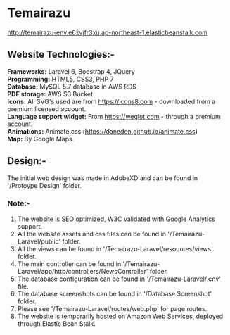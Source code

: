 # Temairazu
http://temairazu-env.e6zvjfr3xu.ap-northeast-1.elasticbeanstalk.com

## Website Technologies:-
 **Frameworks:** Laravel 6, Boostrap 4, JQuery\
 **Programming:** HTML5, CSS3, PHP 7\
 **Database:** MySQL 5.7 database in AWS RDS\
 **PDF storage:** AWS S3 Bucket\
 **Icons:** All SVG's used are from https://icons8.com - downloaded from a premium licensed account.\
 **Language support widget:** From https://weglot.com - through a premium account.\
 **Animations:** Animate.css (https://daneden.github.io/animate.css) \
 **Map:** By Google Maps.
 
 ## Design:-
 The initial web design was made in AdobeXD and can be found in '/Protoype Design' folder.
 
 ### Note:-
 1. The website is SEO optimized, W3C validated with Google Analytics support.
 2. All the website assets and css files can be found in '/Temairazu-Laravel/public' folder.
 3. All the views can be found in '/Temairazu-Laravel/resources/views' folder.
 4. The main controller can be found in '/Temairazu-Laravel/app/http/controllers/NewsController' folder.
 5. The database configuration can be found in '/Temairazu-Laravel/.env' file.
 6. The database screenshots can be found in '/Database Screenshot' folder.
 7. Please see '/Temairazu-Laravel/routes/web.php' for page routes.
 8. The website is temporarily hosted on Amazon Web Services, deployed through Elastic Bean Stalk. 
